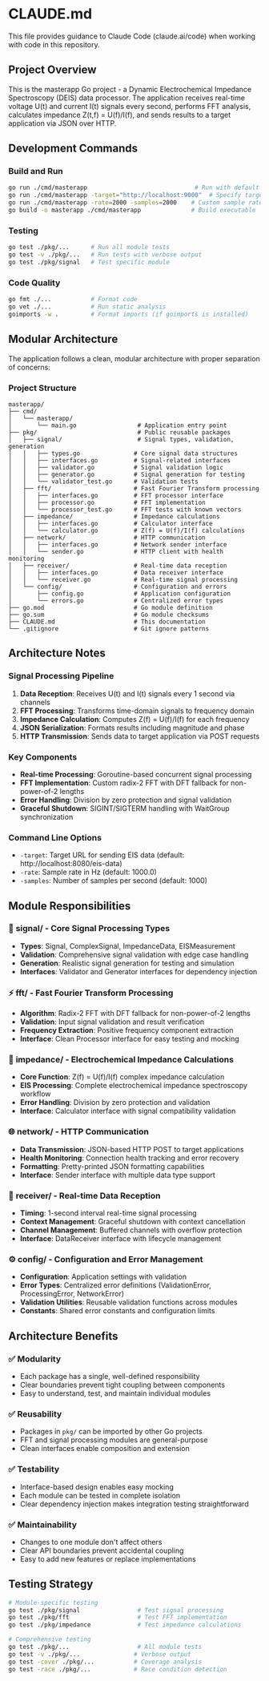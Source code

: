 # CLAUDE.md

This file provides guidance to Claude Code (claude.ai/code) when working with code in this repository.

## Project Overview

This is the masterapp Go project - a Dynamic Electrochemical Impedance Spectroscopy (DEIS) data processor. The application receives real-time voltage U(t) and current I(t) signals every second, performs FFT analysis, calculates impedance Z(t,f) = U(f)/I(f), and sends results to a target application via JSON over HTTP.

## Development Commands

### Build and Run
```bash
go run ./cmd/masterapp                              # Run with default settings  
go run ./cmd/masterapp -target="http://localhost:9000"  # Specify target URL
go run ./cmd/masterapp -rate=2000 -samples=2000    # Custom sample rate and samples per second
go build -o masterapp ./cmd/masterapp              # Build executable
```

### Testing
```bash
go test ./pkg/...      # Run all module tests
go test -v ./pkg/...   # Run tests with verbose output
go test ./pkg/signal   # Test specific module
```

### Code Quality
```bash
go fmt ./...           # Format code
go vet ./...           # Run static analysis  
goimports -w .         # Format imports (if goimports is installed)
```

## Modular Architecture

The application follows a clean, modular architecture with proper separation of concerns:

### Project Structure
```
masterapp/
├── cmd/
│   └── masterapp/
│       └── main.go                 # Application entry point
├── pkg/                            # Public reusable packages
│   ├── signal/                     # Signal types, validation, generation
│   │   ├── types.go               # Core signal data structures
│   │   ├── interfaces.go          # Signal-related interfaces
│   │   ├── validator.go           # Signal validation logic
│   │   ├── generator.go           # Signal generation for testing
│   │   └── validator_test.go      # Validation tests
│   ├── fft/                       # Fast Fourier Transform processing
│   │   ├── interfaces.go          # FFT processor interface
│   │   ├── processor.go           # FFT implementation
│   │   └── processor_test.go      # FFT tests with known vectors
│   ├── impedance/                 # Impedance calculations
│   │   ├── interfaces.go          # Calculator interface
│   │   └── calculator.go          # Z(f) = U(f)/I(f) calculations
│   ├── network/                   # HTTP communication
│   │   ├── interfaces.go          # Network sender interface
│   │   └── sender.go              # HTTP client with health monitoring
│   ├── receiver/                  # Real-time data reception
│   │   ├── interfaces.go          # Data receiver interface
│   │   └── receiver.go            # Real-time signal processing
│   └── config/                    # Configuration and errors
│       ├── config.go              # Application configuration
│       └── errors.go              # Centralized error types
├── go.mod                         # Go module definition
├── go.sum                         # Go module checksums
├── CLAUDE.md                      # This documentation
└── .gitignore                     # Git ignore patterns
```

## Architecture Notes

### Signal Processing Pipeline
1. **Data Reception**: Receives U(t) and I(t) signals every 1 second via channels
2. **FFT Processing**: Transforms time-domain signals to frequency domain
3. **Impedance Calculation**: Computes Z(f) = U(f)/I(f) for each frequency
4. **JSON Serialization**: Formats results including magnitude and phase
5. **HTTP Transmission**: Sends data to target application via POST requests

### Key Components
- **Real-time Processing**: Goroutine-based concurrent signal processing
- **FFT Implementation**: Custom radix-2 FFT with DFT fallback for non-power-of-2 lengths
- **Error Handling**: Division by zero protection and signal validation
- **Graceful Shutdown**: SIGINT/SIGTERM handling with WaitGroup synchronization

### Command Line Options
- `-target`: Target URL for sending EIS data (default: http://localhost:8080/eis-data)
- `-rate`: Sample rate in Hz (default: 1000.0)
- `-samples`: Number of samples per second (default: 1000)

## Module Responsibilities

### 🔬 **signal/** - Core Signal Processing Types
- **Types**: Signal, ComplexSignal, ImpedanceData, EISMeasurement
- **Validation**: Comprehensive signal validation with edge case handling
- **Generation**: Realistic signal generation for testing and simulation
- **Interfaces**: Validator and Generator interfaces for dependency injection

### ⚡ **fft/** - Fast Fourier Transform Processing  
- **Algorithm**: Radix-2 FFT with DFT fallback for non-power-of-2 lengths
- **Validation**: Input signal validation and result verification
- **Frequency Extraction**: Positive frequency component extraction
- **Interface**: Clean Processor interface for easy testing and mocking

### 🧮 **impedance/** - Electrochemical Impedance Calculations
- **Core Function**: Z(f) = U(f)/I(f) complex impedance calculation
- **EIS Processing**: Complete electrochemical impedance spectroscopy workflow
- **Error Handling**: Division by zero protection and validation
- **Interface**: Calculator interface with signal compatibility validation

### 🌐 **network/** - HTTP Communication
- **Data Transmission**: JSON-based HTTP POST to target applications
- **Health Monitoring**: Connection health tracking and error recovery
- **Formatting**: Pretty-printed JSON formatting capabilities
- **Interface**: Sender interface with multiple data type support

### 📡 **receiver/** - Real-time Data Reception
- **Timing**: 1-second interval real-time signal processing
- **Context Management**: Graceful shutdown with context cancellation
- **Channel Management**: Buffered channels with overflow protection
- **Interface**: DataReceiver interface with lifecycle management

### ⚙️ **config/** - Configuration and Error Management
- **Configuration**: Application settings with validation
- **Error Types**: Centralized error definitions (ValidationError, ProcessingError, NetworkError)
- **Validation Utilities**: Reusable validation functions across modules
- **Constants**: Shared error constants and configuration limits

## Architecture Benefits

### ✅ **Modularity**
- Each package has a single, well-defined responsibility
- Clear boundaries prevent tight coupling between components
- Easy to understand, test, and maintain individual modules

### ✅ **Reusability** 
- Packages in `pkg/` can be imported by other Go projects
- FFT and signal processing modules are general-purpose
- Clean interfaces enable composition and extension

### ✅ **Testability**
- Interface-based design enables easy mocking
- Each module can be tested in complete isolation
- Clear dependency injection makes integration testing straightforward

### ✅ **Maintainability**
- Changes to one module don't affect others
- Clear API boundaries prevent accidental coupling
- Easy to add new features or replace implementations

## Testing Strategy

```bash
# Module-specific testing
go test ./pkg/signal                # Test signal processing
go test ./pkg/fft                   # Test FFT implementation  
go test ./pkg/impedance             # Test impedance calculations

# Comprehensive testing
go test ./pkg/...                   # All module tests
go test -v ./pkg/...               # Verbose output
go test -cover ./pkg/...           # Coverage analysis
go test -race ./pkg/...            # Race condition detection
```